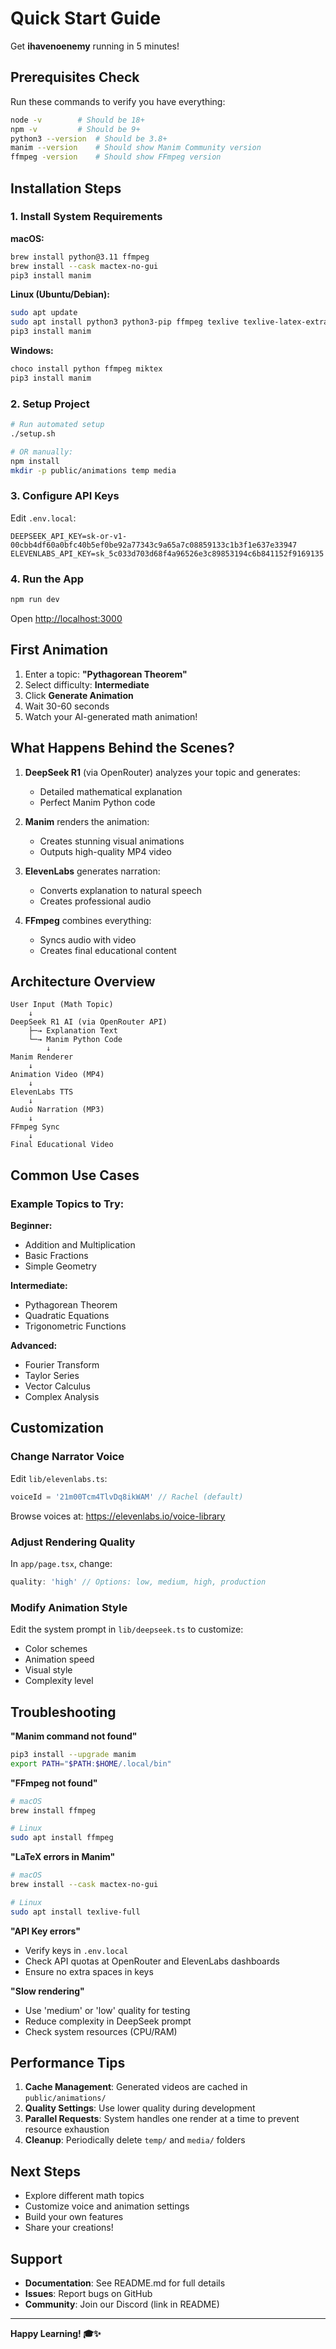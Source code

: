 # Quick Start Guide

Get **ihavenoenemy** running in 5 minutes!

## Prerequisites Check

Run these commands to verify you have everything:

```bash
node -v        # Should be 18+
npm -v         # Should be 9+
python3 --version  # Should be 3.8+
manim --version    # Should show Manim Community version
ffmpeg -version    # Should show FFmpeg version
```

## Installation Steps

### 1. Install System Requirements

**macOS:**
```bash
brew install python@3.11 ffmpeg
brew install --cask mactex-no-gui
pip3 install manim
```

**Linux (Ubuntu/Debian):**
```bash
sudo apt update
sudo apt install python3 python3-pip ffmpeg texlive texlive-latex-extra
pip3 install manim
```

**Windows:**
```powershell
choco install python ffmpeg miktex
pip3 install manim
```

### 2. Setup Project

```bash
# Run automated setup
./setup.sh

# OR manually:
npm install
mkdir -p public/animations temp media
```

### 3. Configure API Keys

Edit `.env.local`:

```env
DEEPSEEK_API_KEY=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
ELEVENLABS_API_KEY=sk_5c033d703d68f4a96526e3c89853194c6b841152f9169135
```

### 4. Run the App

```bash
npm run dev
```

Open [http://localhost:3000](http://localhost:3000)

## First Animation

1. Enter a topic: **"Pythagorean Theorem"**
2. Select difficulty: **Intermediate**
3. Click **Generate Animation**
4. Wait 30-60 seconds
5. Watch your AI-generated math animation!

## What Happens Behind the Scenes?

1. **DeepSeek R1** (via OpenRouter) analyzes your topic and generates:
   - Detailed mathematical explanation
   - Perfect Manim Python code

2. **Manim** renders the animation:
   - Creates stunning visual animations
   - Outputs high-quality MP4 video

3. **ElevenLabs** generates narration:
   - Converts explanation to natural speech
   - Creates professional audio

4. **FFmpeg** combines everything:
   - Syncs audio with video
   - Creates final educational content

## Architecture Overview

```
User Input (Math Topic)
    ↓
DeepSeek R1 AI (via OpenRouter API)
    ├─→ Explanation Text
    └─→ Manim Python Code
        ↓
Manim Renderer
    ↓
Animation Video (MP4)
    ↓
ElevenLabs TTS
    ↓
Audio Narration (MP3)
    ↓
FFmpeg Sync
    ↓
Final Educational Video
```

## Common Use Cases

### Example Topics to Try:

**Beginner:**
- Addition and Multiplication
- Basic Fractions
- Simple Geometry

**Intermediate:**
- Pythagorean Theorem
- Quadratic Equations
- Trigonometric Functions

**Advanced:**
- Fourier Transform
- Taylor Series
- Vector Calculus
- Complex Analysis

## Customization

### Change Narrator Voice

Edit `lib/elevenlabs.ts`:
```typescript
voiceId = '21m00Tcm4TlvDq8ikWAM' // Rachel (default)
```

Browse voices at: https://elevenlabs.io/voice-library

### Adjust Rendering Quality

In `app/page.tsx`, change:
```typescript
quality: 'high' // Options: low, medium, high, production
```

### Modify Animation Style

Edit the system prompt in `lib/deepseek.ts` to customize:
- Color schemes
- Animation speed
- Visual style
- Complexity level

## Troubleshooting

**"Manim command not found"**
```bash
pip3 install --upgrade manim
export PATH="$PATH:$HOME/.local/bin"
```

**"FFmpeg not found"**
```bash
# macOS
brew install ffmpeg

# Linux
sudo apt install ffmpeg
```

**"LaTeX errors in Manim"**
```bash
# macOS
brew install --cask mactex-no-gui

# Linux
sudo apt install texlive-full
```

**"API Key errors"**
- Verify keys in `.env.local`
- Check API quotas at OpenRouter and ElevenLabs dashboards
- Ensure no extra spaces in keys

**"Slow rendering"**
- Use 'medium' or 'low' quality for testing
- Reduce complexity in DeepSeek prompt
- Check system resources (CPU/RAM)

## Performance Tips

1. **Cache Management**: Generated videos are cached in `public/animations/`
2. **Quality Settings**: Use lower quality during development
3. **Parallel Requests**: System handles one render at a time to prevent resource exhaustion
4. **Cleanup**: Periodically delete `temp/` and `media/` folders

## Next Steps

- Explore different math topics
- Customize voice and animation settings
- Build your own features
- Share your creations!

## Support

- **Documentation**: See README.md for full details
- **Issues**: Report bugs on GitHub
- **Community**: Join our Discord (link in README)

---

**Happy Learning! 🎓✨**
